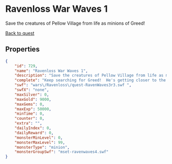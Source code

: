 # Ravenloss War Waves 1

Save the creatures of Pellow Village from life as minions of Greed!

[Back to quest](../quests.md)

## Properties

```json
{
    "id": 729,
    "name": "Ravenloss War Waves 1",
    "description": "Save the creatures of Pellow Village from life as minions of Greed!",
    "complete": "Keep searching for Greed!  He's getting closer to the Judgement Wheel!",
    "swf": "wars\/Ravenloss\/quest-RavenWaves3r3.swf ",
    "swfX": "none",
    "maxSilver": 0,
    "maxGold": 9000,
    "maxGems": 0,
    "maxExp": 50000,
    "minTime": 0,
    "counter": 0,
    "extra": "",
    "dailyIndex": 0,
    "dailyReward": 0,
    "monsterMinLevel": 0,
    "monsterMaxLevel": 99,
    "monsterType": "minion",
    "monsterGroupSwf": "mset-ravenwaves4.swf"
}
```

